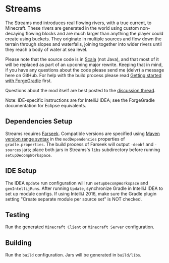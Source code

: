 # Streams

The Streams mod introduces real flowing rivers, with a true current, to Minecraft.
These rivers are generated in the world using custom non-decaying flowing blocks and are much larger than anything the
player could create using buckets. They originate in multiple sources and flow down the terrain through slopes and waterfalls,
joining together into wider rivers until they reach a body of water at sea level.

Please note that the source code is in [Scala](http://scala-lang.org) (not Java), and that most of it will be replaced as part of an upcoming major rewrite.
Keeping that in mind, if you have any questions about the code please send me (delvr) a message here on GitHub.
For help with the build process please read [Getting started with ForgeGradle](http://www.minecraftforge.net/forum/index.php/topic,14048.0.html) first.

Questions about the mod itself are best posted to the [discussion thread](http://www.minecraftforum.net/forums/mapping-and-modding/minecraft-mods/2346379-streams-real-flowing-rivers).

Note: IDE-specific instructions are for IntelliJ IDEA; see the ForgeGradle documentation for Eclipse equivalents.

## Dependencies Setup
Streams requires [Farseek](https://github.com/delvr/Farseek).
Compatible versions are specified using [Maven version range syntax](https://docs.oracle.com/middleware/1212/core/MAVEN/maven_version.htm#MAVEN402)
in the `modDependencies` properties of `gradle.properties`.
The build process of Farseek will output `-deobf` and `-sources` jars; place both jars in Streams's `libs` subdirectory before running `setupDecompWorkspace`.

## IDE Setup
The IDEA `Update` run configuration will run `setupDecompWorkspace` and `genIntellijRuns`.
After running `Update`, synchronize Gradle in IntelliJ IDEA to set up module configs.
If using IntelliJ 2016, make sure the Gradle plugin setting "Create separate module per source set" is NOT checked.

## Testing
Run the generated `Minecraft Client` or `Minecraft Server` configuration.

## Building
Run the `build` configuration. Jars will be generated in `build/libs`.
